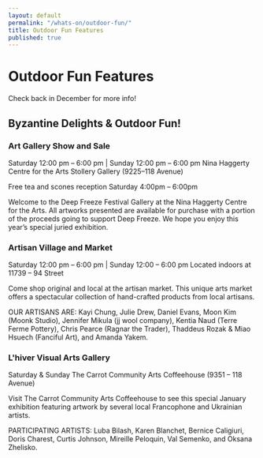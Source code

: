 ```yaml
---
layout: default
permalink: "/whats-on/outdoor-fun/"
title: Outdoor Fun Features
published: true
---
```



# Outdoor Fun Features

Check back in December for more info!

## Byzantine Delights & Outdoor Fun!

### Art Gallery Show and Sale

Saturday 12:00 pm – 6:00 pm  |  Sunday 12:00 pm – 6:00 pm
Nina Haggerty Centre for the Arts Stollery Gallery (9225–118 Avenue)

Free tea and scones reception Saturday 4:00pm – 6:00pm

Welcome to the Deep Freeze Festival Gallery at the Nina Haggerty Centre for the Arts. All artworks presented are available for purchase with a portion of the proceeds going to support Deep Freeze. We hope you enjoy this year’s special juried exhibition.

### Artisan Village and Market

Saturday 12:00 pm – 6:00 pm  |  Sunday 12:00 – 6:00 pm
Located indoors at 11739 – 94 Street

Come shop original and local at the artisan market. This unique arts market offers a spectacular collection of hand-crafted products from local artisans.

OUR ARTISANS ARE: Kayi Chung, Julie Drew, Daniel Evans, Moon Kim (Moonk Studio), Jennifer Mikula (jj wool company), Kentia Naud (Terre Ferme Pottery), Chris Pearce (Ragnar the Trader), Thaddeus Rozak & Miao Hsuech (Fanciful Art), and Amanda Yakem.

### L'hiver Visual Arts Gallery

Saturday & Sunday
The Carrot Community Arts Coffeehouse (9351 – 118 Avenue)

Visit The Carrot Community Arts Coffeehouse to see this special January exhibition featuring artwork by several local Francophone and Ukrainian artists.

PARTICIPATING ARTISTS: Luba Bilash, Karen Blanchet, Bernice Caligiuri, Doris Charest, Curtis Johnson, Mireille Peloquin, Val Semenko, and Oksana Zhelisko.

<!--### Chisel and Chainsaw Ice Carving Competition

We welcome our ice competitors. Watch the magic of chisels, imagination and artistic panache as these ice sculptors create beauty right before your eyes. **Award ceremony Sunday at 3 pm** on the Community Centre Main Stage.



### Deep Freeze Awards Ceremony

Please join us at 3 pm at the Alberta Ave Community Centre stage as we reveal the awards for:

1. Chisel & Chainsaw Competition
1. Light Up the Ave
1. The Thaw Hut Competition

These artists and participants will have put in long hours as well as passion and dedication to their projects; help us congratulate them all for helping make Deep Freeze and Alberta Ave such a great place to be!

### Horse and Wagon Rides

Sleigh bells are ringing down the Avenue! Take a ride down memory lane with family and friends. Located on 92 Street (between 118 Ave & 119 Ave, east of the ice garden. Ride the wagon to dance and musical performances at Avenue Theatre. **Two drop off stops: Avenue Theatre and the Alberta Avenue Community Centre.** 

### FROZEN (in a Giant Igloo!) FREE Special Movie Presentation
 
**Saturday 6:15 – 7:45 | Igloo Stage | 118 Ave & 92 Street** After the Fireworks on Saturday night follow Princesses Elsa and Anna to the Igloo Stage for a special showing of the Disney movie FROZEN. 

_‘When a princess with the power to turn things into ice curses her home in infinite winter, her sister, Anna teams up with a mountain man, his playful reindeer, and a snowman to change the weather condition.’ (Run time: 102 minutes)_ 

### The Return of the Vikings! Party

**Saturday 7:00 – 11:00 pm  
Alberta Ave Community Centre | 9210 – 118 Ave  
$10 General Admission**

While the Vikings again take over the Deep Freeze festivities on Saturday and Sunday, Reggae music fills the community centre on Saturday Night. Get your tickets early for a night of dancing to Tasman Jude and enjoy a delicious, authentic Italian meal. 

Pre-festival ticket sales: Tix on the Square. (www.tixonthesquare.ca)
La Famiglia Cucina  |  À la carte menu and cash bar at 
the dance. Please note we cannot accommodate specialty dietary requests.

Tickets are $10 for anyone aged 11 and up, and $5 for children aged 10 and under. Purchase tickets at the Carrot Coffeehouse (9351–118 Ave) or at the Festival Info Booths.

### Pipon Village

Our Aboriginal neighbours welcome you! Enjoy fancy dance, storytelling and warmth around the fire. Saturday & Sunday (92 St and 118 Ave).

### Fireworks Tribute to Don Snider

**Saturday at 6pm**

Don Snider was a leader in the Edmonton arts community for more than two decades. He was the Production Manager of the Edmonton Folk Music Festival, amongst others, and an integral part of fireworks shows in Edmonton; First Night, Canada Day and Deep Freeze Festival. Don loved the sound, the feeling, the colour and the joy on people’s faces when the boom would begin echoing through the sky. This is the second annual fireworks show dedicated to Don and the legacy of joy he has left us with. “Life is beautiful.”

### Olde Tyme Curling

The tradition continues as ice skating and curling are back on the Avenue. Don your wool sweater, do up your skates and brush off your broom. You can borrow skates (no cost) at the City of Edmonton Skate van. 

### Dutch Snow Sculptors

Deep Freeze welcomes Wilfred Stijger and Edith van de Wetering, from Katwijk, Netherlands. These two international snow sculptors travel the world transforming winter landscapes everwhere they go. We are excited to have them as our guests this year. In partnership with [Ice on Whyte](http://www.iceonwhyte.ca/). -->
